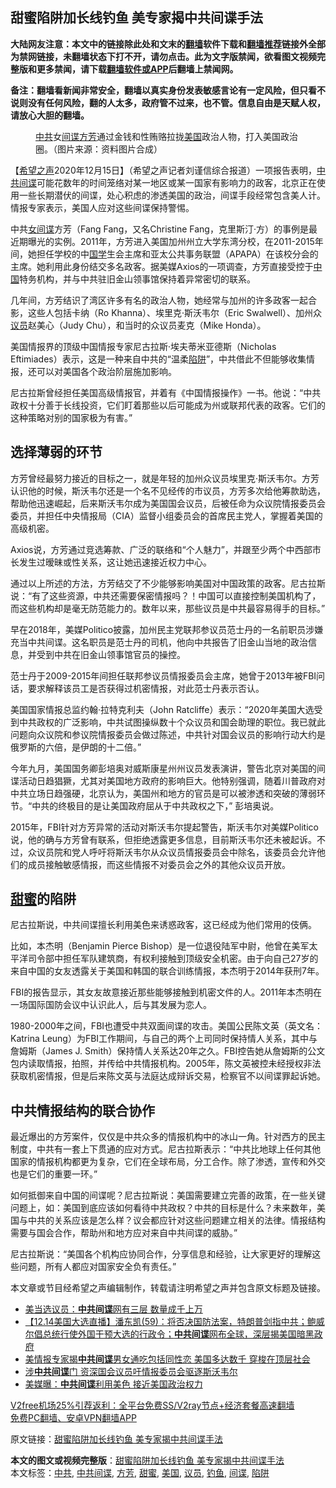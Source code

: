  <h2>甜蜜陷阱加长线钓鱼 美专家揭中共间谍手法</h2> <p class="notice"><b>大陆网友注意：本文中的链接除此处和文末的<a href="https://github.com/bannedbook/fanqiang" >翻墙</a>软件下载和<a href="https://github.com/killgcd/justmysocks/blob/master/README.md">翻墙推荐</a>链接外全部为禁网链接，未翻墙状态下打不开，请勿点击。此为文字版禁闻，欲看图文视频完整版和更多禁闻，请下载<a href="https://github.com/bannedbook/fanqiang">翻墙软件或APP</a>后翻墙上禁闻网。</p><p>备注：翻墙看新闻非常安全，翻墙以真实身份发表敏感言论有一定风险，但只看不说则没有任何风险，翻的人太多，政府管不过来，也不管。信息自由是天赋人权，请放心大胆的翻墙。</b></p>  <div class="entry"> <figure><figcaption><a href="https://www.bannedbook.org/bnews/tag/%e4%b8%ad%e5%85%b1/" class="st_tag internal_tag" rel="tag" title="标签 中共 下的日志">中共</a>女<a href="https://www.bannedbook.org/bnews/tag/%e9%97%b4%e8%b0%8d/" class="st_tag internal_tag" rel="tag" title="标签 间谍 下的日志">间谍</a><a href="https://www.bannedbook.org/bnews/tag/%e6%96%b9%e8%8a%b3/" class="st_tag internal_tag" rel="tag" title="标签 方芳 下的日志">方芳</a>通过金钱和性贿赂拉拢<a href="https://www.bannedbook.org/bnews/tag/%e7%be%8e%e5%9b%bd/" class="st_tag internal_tag" rel="tag" title="标签 美国 下的日志">美国</a>政治人物，打入美国政治圈。（图片来源：资料图片合成）</figcaption></figure> <p>【<span class='wp_keywordlink_affiliate'><a href="https://www.soundofhope.org" title="希望之声" target="_blank">希望之声</a></span>2020年12月15日】（希望之声记者刘谨信综合报道）一项报告表明，<a href="https://www.bannedbook.org/bnews/tag/%e4%b8%ad%e5%85%b1%e9%97%b4%e8%b0%8d/" class="st_tag internal_tag" rel="tag" title="标签 中共间谍 下的日志">中共间谍</a>可能花数年的时间笼络对某一地区或某一国家有影响力的政客，北京正在使用一些长期潜伏的间谍，处心积虑的渗透美国的政治，间谍手段经常包含美人计。情报专家表示，美国人应对这些间谍保持警惕。</p> <p>中共<span class='wp_keywordlink'><a href="https://www.bannedbook.org/forum2/topic3076.html" title="《传奇女谍-邓文迪传》" target="_blank">女间谍</a></span>方芳（Fang Fang，又名Christine Fang，克里斯汀‧方）的事例是最近期曝光的实例。2011年，方芳进入美国加州州立大学东湾分校，在2011-2015年间，她担任学校的中<span class='wp_keywordlink'><a href="https://www.bannedbook.org/forum24/" title="国学传统文化禁书" target="_blank">国学</a></span>生会主席和亚太公共事务联盟（APAPA）在该校分会的主席。她利用此身份结交多名政客。据美媒Axios的一项调查，方芳直接受控于<span class='wp_keywordlink_affiliate'><a href="https://www.bannedbook.org/" title="中国" target="_blank">中国</a></span>特务机构，并与中共驻旧金山领事馆保持着异常密切的联系。</p> <p>几年间，方芳结识了湾区许多有名的政治人物，她经常与加州的许多政客一起合影，这些人包括卡纳（Ro Khanna）、埃里克‧斯沃韦尔（Eric Swalwell）、加州众<a href="https://www.bannedbook.org/bnews/tag/%e8%ae%ae%e5%91%98/" class="st_tag internal_tag" rel="tag" title="标签 议员 下的日志">议员</a>赵美心（Judy Chu），和当时的众议员麦克（Mike Honda）。</p> <p>美国情报界的顶级中国情报专家尼古拉斯·埃夫蒂米亚德斯（Nicholas Eftimiades）表示，这是一种来自中共的“温柔<a href="https://www.bannedbook.org/bnews/tag/%E9%99%B7%E9%98%B1/" class="st_tag internal_tag" rel="tag" title="标签 陷阱 下的日志">陷阱</a>”，中共借此不但能够收集情报，还可以对美国各个政治阶层施加影响。</p> <p>尼古拉斯曾经担任美国高级情报官，并着有《中国情报操作》一书。他说：“中共政权十分善于长线投资，它们盯着那些以后可能成为州或联邦代表的政客。它们的这种策略对别的国家极为有害。”</p>  <h2><strong>选择薄弱的环节</strong></h2> <p>方芳曾经最努力接近的目标之一，就是年轻的加州众议员埃里克‧斯沃韦尔。方芳认识他的时候，斯沃韦尔还是一个名不见经传的市议员，方芳多次给他筹款助选，帮助他迅速崛起，后来斯沃韦尔成为美国国会议员，后被任命为众议院情报委员会委员，并担任中央情报局（CIA）监督小组委员会的首席民主党人，掌握着美国的高级机密。</p> <p>Axios说，方芳通过竞选筹款、广泛的联络和“个人魅力”，并跟至少两个中西部市长发生过暧昧或性关系，这让她迅速接近权力中心。</p> <p>通过以上所述的方法，方芳结交了不少能够影响美国对中国政策的政客。尼古拉斯说：“有了这些资源，中共还需要保密情报吗？！中国可以直接控制美国机构了，而这些机构却是毫无防范能力的。数年以来，那些议员是中共最容易得手的目标。”</p> <p>早在2018年，美媒Politico披露，加州民主党联邦参议员范士丹的一名前职员涉嫌充当中共间谍。这名职员是范士丹的司机，他向中共报告了旧金山当地的政治信息，并受到中共在旧金山领事馆官员的操控。</p> <p>范士丹于2009-2015年间担任联邦参议员情报委员会主席，她曾于2013年被FBI问话，要求解释该员工是否获得过机密情报，对此范士丹表示否认。</p>  <p>美国国家情报总监约翰·拉特克利夫（John Ratcliffe）表示：“2020年美国大选受到中共政权的广泛影响，中共试图操纵数十个众议员和国会助理的职位。我已就此问题向众议院和参议院情报委员会做过陈述，中共针对国会议员的影响行动大约是俄罗斯的六倍，是伊朗的十二倍。”</p> <p>今年九月，美国国务卿彭培奥对威斯康星州州议员发表演讲，警告北京对美国的间谍活动日趋猖獗，尤其对美国地方政府的影响巨大。他特别强调，随着川普政府对中共立场日趋强硬，北京认为，美国州和地方的官员是可以被渗透和突破的薄弱环节。“中共的终极目的是让美国政府屈从于中共政权之下，” 彭培奥说。</p> <p>2015年，FBI针对方芳异常的活动对斯沃韦尔提起警告，斯沃韦尔对美媒Politico说，他的确与方芳曾有联系，但拒绝透露更多信息，目前斯沃韦尔还未被起诉。不过，众议员院和党人呼吁将斯沃韦尔从众议员情报委员会中除名，该委员会允许他们的成员接触敏感情报，而这些情报不对委员会之外的其他众议员开放。</p> <h2><strong><a href="https://www.bannedbook.org/bnews/tag/%E7%94%9C%E8%9C%9C/" class="st_tag internal_tag" rel="tag" title="标签 甜蜜 下的日志">甜蜜</a>的陷阱</strong></h2> <p>尼古拉斯说，中共间谍擅长利用美色来诱惑政客，这已经成为他们常用的伎俩。</p> <p>比如，本杰明（Benjamin Pierce Bishop）是一位退役陆军中尉，他曾在美军太平洋司令部中担任军队建筑商，有权利接触到顶级安全机密。由于向自己27岁的来自中国的女友透露关于美国和韩国的联合训练情报，本杰明于2014年获刑7年。</p>  <p>FBI的报告显示，其女友故意接近那些能够接触到机密文件的人。2011年本杰明在一场国际国防会议中认识此人，后与其发展为恋人。</p> <p>1980-2000年之间，FBI也遭受中共双面间谍的攻击。美国公民陈文英（英文名：Katrina Leung）为FBI工作期间，与自己的两个上司同时保持情人关系，其中与詹姆斯（James J. Smith）保持情人关系达20年之久。FBI控告她从詹姆斯的公文包内读取情报，拍照，并传给中共情报机构。2005年，陈文英被控未经授权非法获取机密情报，但是后来陈文英与法庭达成辩诉交易，检察官不以间谍罪起诉她。</p> <h2><strong>中共情报结构的联合协作</strong></h2> <p>最近爆出的方芳案件，仅仅是中共众多的情报机构中的冰山一角。针对西方的民主制度，中共有一套上下贯通的应对方式。尼古拉斯表示：“中共比地球上任何其他国家的情报机构都更为复杂，它们在全球布局，分工合作。除了渗透，宣传和外交也是它们的重要一环。”</p> <p>如何抵御来自中国的间谍呢？尼古拉斯说：美国需要建立完善的政策，在一些关键问题上，如：美国到底应该如何看待中共政权？中共的目标是什么？未来数年，美国与中共的关系应该是怎么样？议会都应针对这些问题建立相关的法律。情报结构需要与国会合作，帮助州和地方应对来自中共间谍的威胁。”</p> <p>尼古拉斯说：“美国各个机构应协同合作，分享信息和经验，让大家更好的理解这些问题，所有人都应对国家安全负有责任。”</p>  <p>本文章或节目经希望之声编辑制作，转载请注明希望之声并包含原文标题及链接。</p> <ul class='op-related-articles' title='相关阅读'> <li><a href='https://www.bannedbook.org/bnews/cbnews/20201214/1447488.html' target='_blank'>美当选议员：<b>中共间谍</b>网有三层 数量成千上万</a></li> <li><a href='https://www.bannedbook.org/bnews/bannedvideo/20201214/1447440.html' target='_blank'>【12.14美国大选直播】潘东凯(59)：将否决国防法案，特朗普剑指中共；鲍威尔倡总统行使外国干预大选的行政令；<b>中共间谍</b>网布全球，深层揭美国暗黑政府</a></li> <li><a href='https://www.bannedbook.org/bnews/cbnews/20201213/1446693.html' target='_blank'>美情报专家揭<b>中共间谍</b>男女通吃包括同性恋 美国多达数千 穿梭在顶层社会</a></li> <li><a href='https://www.bannedbook.org/bnews/comments/20201211/1445744.html' target='_blank'>涉<b>中共间谍</b>门 资深国会议员吁情报委员会驱逐斯沃韦尔</a></li> <li><a href='https://www.bannedbook.org/bnews/cnnews/20201208/1444201.html' target='_blank'>美媒曝：<b>中共间谍</b>利用美色 接近美国政治权力</a></li> </ul> <p class="texttj"> <a href="https://www.bannedbook.org/forum23/topic22702.html" target="_blank">V2free机场25%引荐返利：全平台免费SS/V2ray节点+经济套餐高速翻墙</a><br/> <a href="https://github.com/bannedbook/fanqiang/wiki/%E7%A6%81%E9%97%BB%E7%BD%91%E5%AE%89%E5%8D%93%E7%BF%BB%E5%A2%99%E6%96%B0%E9%97%BBAPP" target="_blank">免费PC翻墙、安卓VPN翻墙APP</a></p><p>原文链接：<a class="src_link"  href="https://www.soundofhope.org/post/454096" target="_blank">甜蜜陷阱加长线钓鱼 美专家揭中共间谍手法</a></p><a name='sharetosocial'></a>       <div><b>本文的图文或视频完整版</b>：<a href='https://www.bannedbook.org/bnews/comments/20201216/1448901.html'>甜蜜陷阱加长线钓鱼 美专家揭中共间谍手法</a></div>  </div><!--END ENTRY--> <div class="postfooter"> <div>本文标签：<a href="https://www.bannedbook.org/bnews/tag/%e4%b8%ad%e5%85%b1/" rel="tag">中共</a>, <a href="https://www.bannedbook.org/bnews/tag/%e4%b8%ad%e5%85%b1%e9%97%b4%e8%b0%8d/" rel="tag">中共间谍</a>, <a href="https://www.bannedbook.org/bnews/tag/%e6%96%b9%e8%8a%b3/" rel="tag">方芳</a>, <a href="https://www.bannedbook.org/bnews/tag/%E7%94%9C%E8%9C%9C/" rel="tag">甜蜜</a>, <a href="https://www.bannedbook.org/bnews/tag/%e7%be%8e%e5%9b%bd/" rel="tag">美国</a>, <a href="https://www.bannedbook.org/bnews/tag/%e8%ae%ae%e5%91%98/" rel="tag">议员</a>, <a href="https://www.bannedbook.org/bnews/tag/%E9%92%93%E9%B1%BC/" rel="tag">钓鱼</a>, <a href="https://www.bannedbook.org/bnews/tag/%e9%97%b4%e8%b0%8d/" rel="tag">间谍</a>, <a href="https://www.bannedbook.org/bnews/tag/%E9%99%B7%E9%98%B1/" rel="tag">陷阱</a></div>  </div><!--END POSTFOOTER--> 